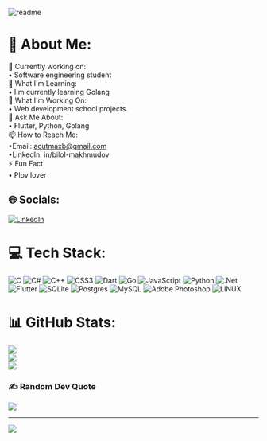 ![readme](https://user-images.githubusercontent.com/68492019/199285929-8b4b889b-447a-492a-b55e-835c0df732eb.jpg)

# 💫 About Me:
🔭 Currently working on:<br>   • Software engineering student<br>🌱 What I'm Learning:<br>   • I'm currently learning Golang<br>🚀 What I'm Working On:<br>    • Web development school projects.<br>💬 Ask Me About:<br>    • Flutter, Python, Golang<br>📫 How to Reach Me:<br>•Email: acutmaxb@gmail.com<br>•LinkedIn: in/bilol-makhmudov<br>⚡ Fun Fact<br>• Plov lover


## 🌐 Socials:
[![LinkedIn](https://img.shields.io/badge/LinkedIn-%230077B5.svg?logo=linkedin&logoColor=white)](https://linkedin.com/in/in/bilol-makhmudov) 

# 💻 Tech Stack:
![C](https://img.shields.io/badge/c-%2300599C.svg?style=for-the-badge&logo=c&logoColor=white) ![C#](https://img.shields.io/badge/c%23-%23239120.svg?style=for-the-badge&logo=c-sharp&logoColor=white) ![C++](https://img.shields.io/badge/c++-%2300599C.svg?style=for-the-badge&logo=c%2B%2B&logoColor=white) ![CSS3](https://img.shields.io/badge/css3-%231572B6.svg?style=for-the-badge&logo=css3&logoColor=white) ![Dart](https://img.shields.io/badge/dart-%230175C2.svg?style=for-the-badge&logo=dart&logoColor=white) ![Go](https://img.shields.io/badge/go-%2300ADD8.svg?style=for-the-badge&logo=go&logoColor=white) ![JavaScript](https://img.shields.io/badge/javascript-%23323330.svg?style=for-the-badge&logo=javascript&logoColor=%23F7DF1E) ![Python](https://img.shields.io/badge/python-3670A0?style=for-the-badge&logo=python&logoColor=ffdd54) ![.Net](https://img.shields.io/badge/.NET-5C2D91?style=for-the-badge&logo=.net&logoColor=white) ![Flutter](https://img.shields.io/badge/Flutter-%2302569B.svg?style=for-the-badge&logo=Flutter&logoColor=white) ![SQLite](https://img.shields.io/badge/sqlite-%2307405e.svg?style=for-the-badge&logo=sqlite&logoColor=white) ![Postgres](https://img.shields.io/badge/postgres-%23316192.svg?style=for-the-badge&logo=postgresql&logoColor=white) ![MySQL](https://img.shields.io/badge/mysql-%2300f.svg?style=for-the-badge&logo=mysql&logoColor=white) ![Adobe Photoshop](https://img.shields.io/badge/adobephotoshop-%2331A8FF.svg?style=for-the-badge&logo=adobephotoshop&logoColor=white) ![LINUX](https://img.shields.io/badge/Linux-FCC624?style=for-the-badge&logo=linux&logoColor=black)
# 📊 GitHub Stats:
![](https://github-readme-stats.vercel.app/api?username=bilol-makhmudov&theme=dark&hide_border=false&include_all_commits=false&count_private=false)<br/>
![](https://github-readme-streak-stats.herokuapp.com/?user=bilol-makhmudov&theme=dark&hide_border=false)<br/>
![](https://github-readme-stats.vercel.app/api/top-langs/?username=bilol-makhmudov&theme=dark&hide_border=false&include_all_commits=false&count_private=false&layout=compact)

### ✍️ Random Dev Quote
![](https://quotes-github-readme.vercel.app/api?type=horizontal&theme=radical)

---
[![](https://visitcount.itsvg.in/api?id=bilol-makhmudov&icon=0&color=6)](https://visitcount.itsvg.in)

<!-- Proudly created with GPRM ( https://gprm.itsvg.in ) -->

